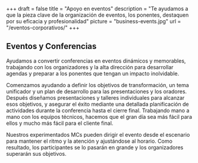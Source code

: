 +++
draft 			= false
title 			= "Apoyo en eventos"
description		= "Te ayudamos a que la pieza clave de la organización de eventos, los ponentes, destaquen por su eficacia y profesionalidad"
picture			= "business-events.jpg"
url 				= "/eventos-corporativos/"
+++

## Eventos y Conferencias

Ayudamos a convertir conferencias en eventos dinámicos y memorables, trabajando con los organizadores y la alta dirección para desarrollar agendas y preparar a los ponentes que tengan un impacto inolvidable.

Comenzamos ayudando a definir los objetivos de transformación, un tema unificador y un plan de desarrollo para las presentaciones y los oradores. Después diseñamos presentaciones y talleres individuales para alcanzar esos objetivos, y asegurar el éxito mediante una detallada planificación de actividades durante la conferencia hasta el cierre final. Trabajando mano a mano con los equipos técnicos, hacemos que el gran día sea más fácil para ellos y mucho más fácil para el cliente final.

Nuestros experimentados MCs pueden dirigir el evento desde el escenario para mantener el ritmo y la atención y ajustándose al horario. Como resultado, los participantes se lo pasarán en grande y los organizadores superarán sus objetivos.